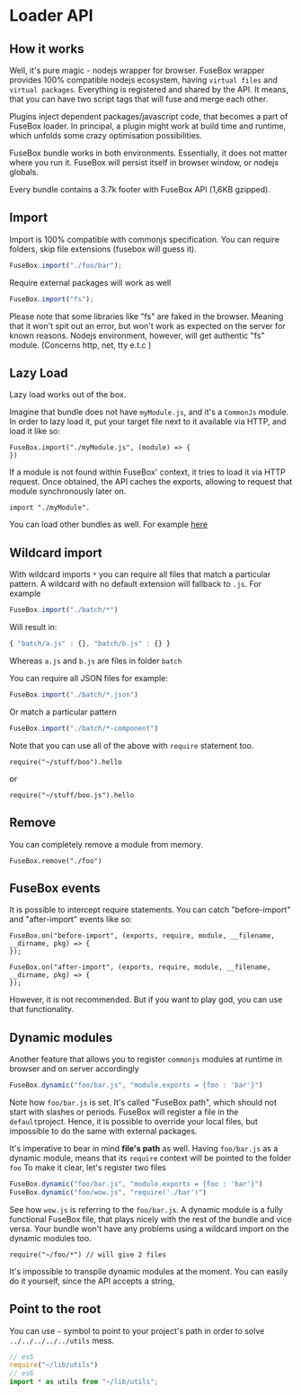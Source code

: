# Loader API


## How it works

Well, it's pure magic - nodejs wrapper for browser. FuseBox wrapper provides 100% compatible nodejs ecosystem,  having `virtual files` and `virtual packages`. Everything is registered and shared by the API. It means, that you can have two script tags that will fuse and merge each other.

Plugins inject dependent packages/javascript code, that becomes a part of FuseBox loader. In principal, a plugin might work at build time and runtime, which unfolds some crazy optimisation possibilities. 

FuseBox bundle works in both environments. Essentially, it does not matter where you run it. FuseBox will persist itself in browser window, or nodejs globals.

Every bundle contains a 3.7k footer with FuseBox API (1,6KB gzipped).  


## Import
Import is 100% compatible with commonjs specification. You can require folders, skip file extensions (fusebox will guess it).
```js
FuseBox.import("./foo/bar");
```
Require external packages will work  as well

```js
FuseBox.import("fs");
```

Please note that some libraries like "fs" are faked in the browser. Meaning that it won't spit out an error, but won't work as expected on the server for known reasons.
Nodejs environment, however, will get authentic "fs" module. (Concerns http, net, tty e.t.c )


## Lazy Load

Lazy load works out of the box.

Imagine that bundle does not have `myModule.js`, and it's a `CommonJs` module. In order to lazy load it, put your target file next to it available via HTTP, and load it like so:

```
FuseBox.import("./myModule.js", (module) => {
})
```

If a module is not found within FuseBox' context, it tries to load it via HTTP request. Once obtained, the API caches the exports, allowing to request that module synchronously later on.

```
import "./myModule".
```

You can load other bundles as well. For example [here](#bundle-in-a-bundle) 




## Wildcard import
With wildcard imports `*` you can require all files that match a particular pattern. A wildcard with no default extension will fallback to `.js`.
For example

```js
FuseBox.import("./batch/*")
```

Will result in:

```js
{ "batch/a.js" : {}, "batch/b.js" : {} }
```

Whereas `a.js` and  `b.js` are files in folder `batch`

You can require all JSON files for example:

```js
FuseBox.import("./batch/*.json")
```

Or match a particular pattern

```js
FuseBox.import("./batch/*-component")
```

Note that you can use all of the above with `require` statement too.

```
require("~/stuff/boo").hello
```
or

```
require("~/stuff/boo.js").hello
```

## Remove
You can completely remove a module from memory. 

```
FuseBox.remove("./foo")
```



## FuseBox events

It is possible to intercept require statements. You can catch "before-import" and "after-import" events like so:

```
FuseBox.on("before-import", (exports, require, module, __filename, __dirname, pkg) => {                
});

FuseBox.on("after-import", (exports, require, module, __filename, __dirname, pkg) => {                
});
```

However, it is not recommended. But if you want to play god, you can use that functionality.

## Dynamic modules

Another feature that allows you to register `commonjs` modules at runtime in browser and on server accordingly

```js
FuseBox.dynamic("foo/bar.js", "module.exports = {foo : 'bar'}")
```

Note how `foo/bar.js` is set. It's called "FuseBox path", which should not start with slashes or periods. FuseBox will register a file in the `default`project. Hence, it is possible to override your local files, but impossible to do the same with external packages. 

It's imperative to bear in mind __file's path__ as well. Having `foo/bar.js` as a dynamic module, means that its `require` context will be pointed to the folder `foo`
To make it clear, let's register two files

```js
FuseBox.dynamic("foo/bar.js", "module.exports = {foo : 'bar'}")
FuseBox.dynamic("foo/wow.js", "require('./bar')")
```

See how `wow.js` is referring to the `foo/bar.js`. A dynamic module is a fully functional FuseBox file, that plays nicely with the rest of the bundle and vice versa. Your bundle won't have any problems using a wildcard import on the dynamic modules too.

```
require("~/foo/*") // will give 2 files
```

It's impossible to transpile dynamic modules at the moment. You can easily do it yourself, since the API accepts a string, 

## Point to the root
You can use `~` symbol to point to your project's path in order to solve `../../../../../utils` mess.

```js
// es5
require("~/lib/utils")
// es6
import * as utils from "~/lib/utils";
```
